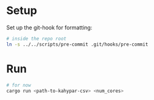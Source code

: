 # Setup

Set up the git-hook for formatting:
```sh
# inside the repo root
ln -s ../../scripts/pre-commit .git/hooks/pre-commit
```

# Run

```sh
# for now
cargo run <path-to-kahypar-csv> <num_cores>
```
